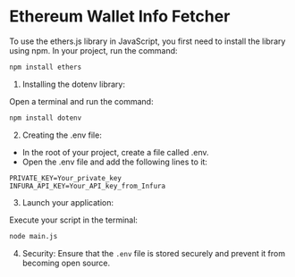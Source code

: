 # Ethereum Wallet Info Fetcher

To use the ethers.js library in JavaScript, you first need to install the library using npm. In your project, run the command:  

```bash
npm install ethers
```

1. Installing the dotenv library:

Open a terminal and run the command:
  ```bash
  npm install dotenv
  ```

2. Creating the .env file:

  - In the root of your project, create a file called .env.
  - Open the .env file and add the following lines to it:
  ```env
  PRIVATE_KEY=Your_private_key
  INFURA_API_KEY=Your_API_key_from_Infura
  ```

3. Launch your application:

Execute your script in the terminal:
  ```bash
  node main.js
  ```

4. Security:
   Ensure that the `.env` file is stored securely and prevent it from becoming open source.
